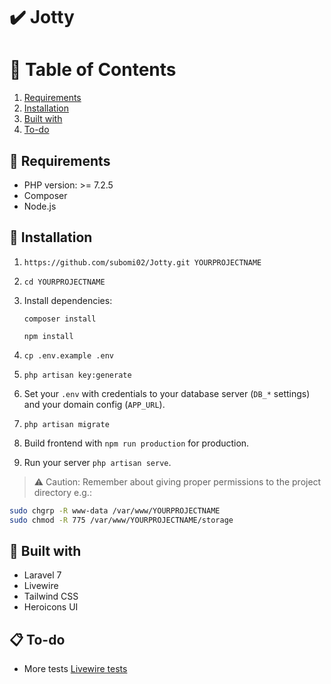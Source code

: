 ✔️ Jotty
======================
# 🚩 Table of Contents

1. [Requirements](#-requirements)
2. [Installation](#-installation)
3. [Built with](#-built-with)
4. [To-do](#-to-do)

## 🔌 Requirements

- PHP version: >= 7.2.5
- Composer
- Node.js

## 🧾 Installation

1. `https://github.com/subomi02/Jotty.git YOURPROJECTNAME`
2. `cd YOURPROJECTNAME`
3. Install dependencies:

    `composer install`

    `npm install`

4. `cp .env.example .env`
5. `php artisan key:generate`
6. Set your `.env` with credentials to your database server (`DB_*` settings) and your domain config (`APP_URL`).
8. `php artisan migrate`
11. Build frontend with `npm run production` for production.
11. Run your server `php artisan serve`.

> ⚠️ Caution: Remember about giving proper permissions to the project directory e.g.:
```bash
sudo chgrp -R www-data /var/www/YOURPROJECTNAME
sudo chmod -R 775 /var/www/YOURPROJECTNAME/storage
```

## 🧰 Built with

- Laravel 7
- Livewire
- Tailwind CSS
- Heroicons UI

## 📋 To-do

- More tests [Livewire tests](https://laravel-livewire.com/docs/testing)
